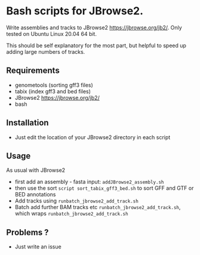 # Bash scripts for JBrowse2.

Write assemblies and tracks to JBrowse2 https://jbrowse.org/jb2/. Only tested on Ubuntu Linux 20.04 64 bit.

This should be self explanatory for the most part, but helpful to speed up adding large numbers of tracks.

## Requirements
 * genometools (sorting gff3 files)
 * tabix (index gff3 and bed files)
 * JBrowse2 https://jbrowse.org/jb2/
 * bash

## Installation
 * Just edit the location of your JBrowse2 directory in each script

## Usage

As usual with JBrowse2
 * first add an assembly - fasta input: `addJBrowse2_assembly.sh`
 * then use the sort `script sort_tabix_gff3_bed.sh` to sort GFF and GTF or BED annotations 
 * Add tracks using `runbatch_jbrowse2_add_track.sh`
 * Batch add further BAM tracks etc `runbatch_jbrowse2_add_track.sh`, which wraps  `runbatch_jbrowse2_add_track.sh`


## Problems ? 
- Just write an issue
